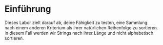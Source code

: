 # Einführung

Dieses Labor zielt darauf ab, deine Fähigkeit zu testen, eine Sammlung nach einem anderen Kriterium als ihrer natürlichen Reihenfolge zu sortieren. In diesem Fall werden wir Strings nach ihrer Länge und nicht alphabetisch sortieren.
